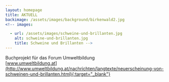 ```yaml
---
layout: homepage
title: AKTUELL
backimage: /assets/images/background/birkenwald2.jpg
<!-- images:

  - url: /assets/images/schweine-und-brillanten.jpg
    alt: schweine-und-brillanten.jpg
    title: Schweine und Brillanten -->
---
```


Buchprojekt für das Forum Umweltbildung  
[www.umweltbildung.at](http://www.umweltbildung.at/nachrichten/langtexte/neuerscheinung-von-schweinen-und-brillanten.html){:target="_blank"}
